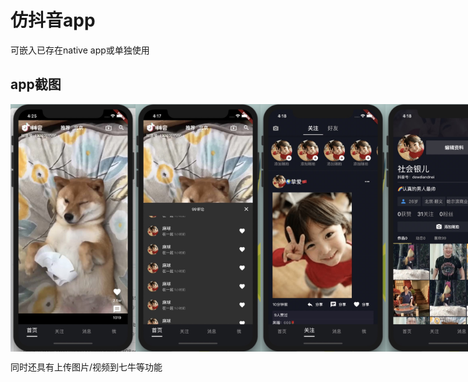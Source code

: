 # 仿抖音app

可嵌入已存在native app或单独使用

## app截图
<div style="display: flex;">
    <img width="200" src="./assets/20190829162558.jpg" />
    <img width="200" src="./assets/20190829161738.jpg" />
    <img width="200" src="./assets/20190829161802.jpg" />
    <img width="200" src="./assets/20190829161839.jpg" />
    <img width="200" src="./assets/20190829161850.jpg" />
</div>

同时还具有上传图片/视频到七牛等功能
